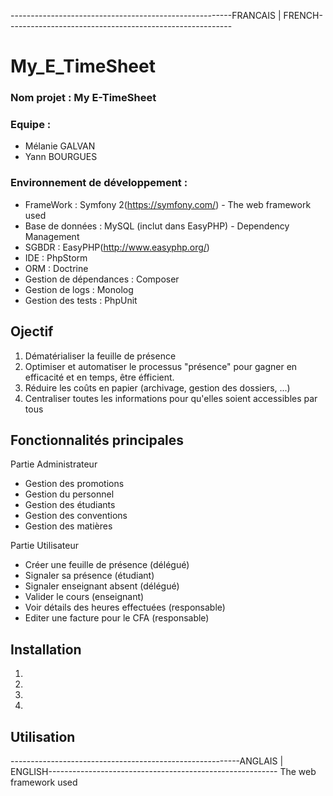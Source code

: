 -------------------------------------------------------FRANCAIS | FRENCH--------------------------------------------------------
# My_E_TimeSheet

### Nom projet : My E-TimeSheet<br />
### Equipe : <br />
- Mélanie GALVAN<br />
- Yann BOURGUES

### Environnement de développement :
* FrameWork : Symfony 2(https://symfony.com/) - The web framework used
* Base de données : MySQL (inclut dans EasyPHP) - Dependency Management
* SGBDR : EasyPHP(http://www.easyphp.org/)
* IDE : PhpStorm
* ORM : Doctrine
* Gestion de dépendances : Composer
* Gestion de logs : Monolog 
* Gestion des tests : PhpUnit

## Ojectif
1. Dématérialiser la feuille de présence
2. Optimiser et automatiser le processus "présence" pour gagner en efficacité et en temps, être éfficient.
3. Réduire les coûts en papier (archivage, gestion des dossiers, ...)
4. Centraliser toutes les informations pour qu'elles soient accessibles par tous

## Fonctionnalités principales
Partie Administrateur
* Gestion des promotions
* Gestion du personnel
* Gestion des étudiants
* Gestion des conventions
* Gestion des matières

Partie Utilisateur
* Créer une feuille de présence (délégué)
* Signaler sa présence (étudiant)
* Signaler enseignant absent (délégué)
* Valider le cours (enseignant)
* Voir détails des heures effectuées (responsable)
* Editer une facture pour le CFA (responsable)

## Installation 
1.
2.
3.
4.

## Utilisation

---------------------------------------------------------ANGLAIS | ENGLISH---------------------------------------------------------
The web framework used
